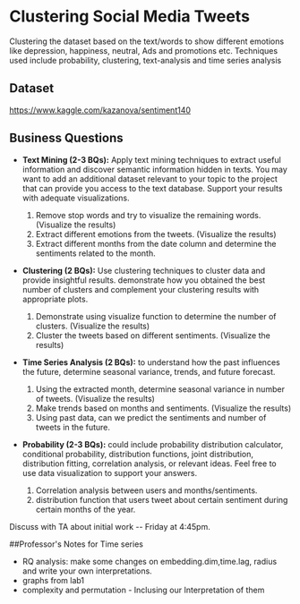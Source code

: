 # Clustering Social Media Tweets
Clustering the dataset based on the text/words to show different emotions like depression, happiness, neutral,  Ads and promotions etc. Techniques used include probability, clustering, text-analysis and time series analysis

## Dataset
https://www.kaggle.com/kazanova/sentiment140


## Business Questions

- **Text Mining (2-3 BQs):** Apply text mining techniques to extract useful information and discover semantic information hidden in texts. You may want to add an additional dataset relevant to your topic to the project that can provide you access to the text database. Support your results with adequate visualizations.
	
	1. Remove stop words and try to visualize the remaining words. (Visualize the results)
	2. Extract different emotions from the tweets. (Visualize the results)
	3. Extract different months from the date column and determine the sentiments related to the month.

- **Clustering (2 BQs):** Use clustering techniques to cluster data and provide insightful results. demonstrate how you obtained the best number of clusters and complement your clustering results with appropriate plots.

	1. Demonstrate using visualize function to determine the number of clusters. (Visualize the results)
	2. Cluster the tweets based on different sentiments. (Visualize the results)

- **Time Series Analysis (2 BQs):** to understand how the past influences the future, determine seasonal variance, trends, and future forecast.

	1. Using the extracted month, determine seasonal variance in number of tweets. (Visualize the results)
	2. Make trends based on months and sentiments. (Visualize the results)
	3. Using past data, can we predict the sentiments and number of tweets in the future.

- **Probability (2-3 BQs):** could include probability distribution calculator, conditional probability, distribution functions, joint distribution, distribution fitting, correlation analysis, or relevant ideas. Feel free to use data visualization to support your answers.

	1. Correlation analysis between users and months/sentiments.
	2. distribution function that users tweet about certain sentiment during certain months of the year.

Discuss with TA about initial work -- Friday at 4:45pm.

##Professor's Notes for Time series
- RQ analysis: make some changes on embedding.dim,time.lag, radius and write your own interpretations.
- graphs from lab1
- complexity and permutation - Inclusing our Interpretation of them

